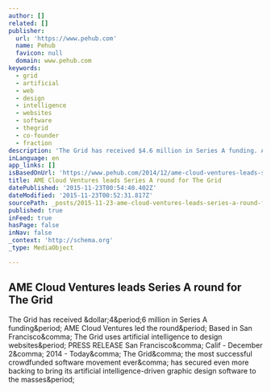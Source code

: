 ```yaml
---
author: []
related: []
publisher:
  url: 'https://www.pehub.com'
  name: Pehub
  favicon: null
  domain: www.pehub.com
keywords:
  - grid
  - artificial
  - web
  - design
  - intelligence
  - websites
  - software
  - thegrid
  - co-founder
  - fraction
description: 'The Grid has received $4.6 million in Series A funding. AME Cloud Ventures led the round. Based in San Francisco, The Grid uses artificial intelligence to design websites. PRESS RELEASE San Francisco, Calif - December 2, 2014 - Today, The Grid, the most successful crowdfunded software movement ever, has secured even more backing to bring its artificial intelligence-driven graphic design software to the masses.'
inLanguage: en
app_links: []
isBasedOnUrl: 'https://www.pehub.com/2014/12/ame-cloud-ventures-leads-series-a-round-for-the-grid/'
title: AME Cloud Ventures leads Series A round for The Grid
datePublished: '2015-11-23T00:54:40.402Z'
dateModified: '2015-11-23T00:52:31.817Z'
sourcePath: _posts/2015-11-23-ame-cloud-ventures-leads-series-a-round-for-the-grid.md
published: true
inFeed: true
hasPage: false
inNav: false
_context: 'http://schema.org'
_type: MediaObject

---
```

<article style=""><h1>AME Cloud Ventures leads Series A round for The Grid</h1><p>The Grid has received &amp;dollar;4&amp;period;6 million in Series A funding&amp;period; AME Cloud Ventures led the round&amp;period; Based in San Francisco&amp;comma; The Grid uses artificial intelligence to design websites&amp;period; PRESS RELEASE San Francisco&amp;comma; Calif - December 2&amp;comma; 2014 - Today&amp;comma; The Grid&amp;comma; the most successful crowdfunded software movement ever&amp;comma; has secured even more backing to bring its artificial intelligence-driven graphic design software to the masses&amp;period;</p></article>